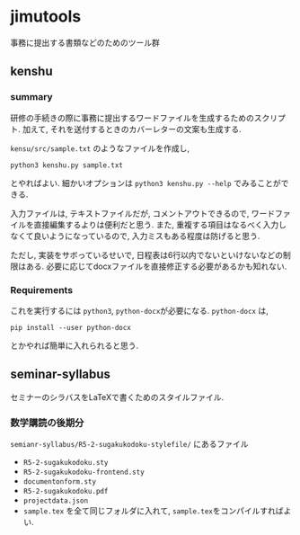# jimutools

事務に提出する書類などのためのツール群


## kenshu

### summary

研修の手続きの際に事務に提出するワードファイルを生成するためのスクリプト.
加えて, それを送付するときのカバーレターの文案も生成する.

`kensu/src/sample.txt` のようなファイルを作成し,
```
python3 kenshu.py sample.txt
```
とやればよい.
細かいオプションは
`python3 kenshu.py --help`
でみることができる.

入力ファイルは,
テキストファイルだが,
コメントアウトできるので,
ワードファイルを直接編集するよりは便利だと思う.
また, 重複する項目はなるべく入力しなくて良いようになっているので,
入力ミスもある程度は防げると思う.


ただし,
実装をサボっているせいで,
日程表は6行以内でないといけないなどの制限はある.
必要に応じてdocxファイルを直接修正する必要があるかも知れない.

### Requirements

これを実行するには `python3`, `python-docx`が必要になる.
`python-docx` は,
```
pip install --user python-docx
```
とかやれば簡単に入れられると思う.



## seminar-syllabus

セミナーのシラバスをLaTeXで書くためのスタイルファイル.

### 数学購読の後期分

`semianr-syllabus/R5-2-sugakukodoku-stylefile/`
にあるファイル
* `R5-2-sugakukodoku.sty`
* `R5-2-sugakukodoku-frontend.sty`
* `documentonform.sty`
* `R5-2-sugakukodoku.pdf`
* `projectdata.json`
* `sample.tex`
を全て同じフォルダに入れて,
`sample.tex`をコンパイルすればよい.
  
           
